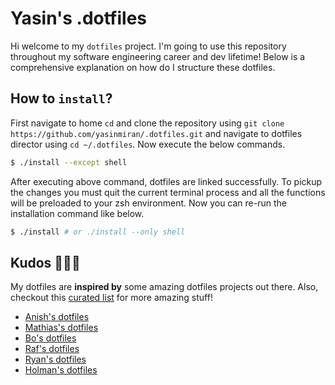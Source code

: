 # Yasin's .dotfiles

Hi welcome to my `dotfiles` project. I'm going to use this repository throughout my software engineering career and dev
lifetime! Below is a comprehensive explanation on how do I structure these dotfiles.

## How to `install`?

First navigate to home `cd` and clone the repository using `git clone https://github.com/yasinmiran/.dotfiles.git` and
navigate to dotfiles director using `cd ~/.dotfiles`. Now execute the below commands.

```bash
$ ./install --except shell
```

After executing above command, dotfiles are linked successfully. To pickup the changes you must quit the current
terminal process and all the functions will be preloaded to your zsh environment. Now you can re-run the installation
command like below.

```bash
$ ./install # or ./install --only shell
```

## Kudos 🧙🏻‍♂️

My dotfiles are **inspired by** some amazing dotfiles projects out there. Also, checkout this
[curated list](https://github.com/webpro/awesome-dotfiles) for more amazing stuff!

- [Anish's dotfiles](https://github.com/anishathalye/dotfiles)
- [Mathias's dotfiles](https://github.com/mathiasbynens/dotfiles)
- [Bo's dotfiles](https://github.com/janusboandersen/dotfiles)
- [Raf's dotfiles](https://github.com/rafaeleyng/dotfiles)
- [Ryan's dotfiles](https://github.com/ryanb/dotfiles)
- [Holman's dotfiles](https://github.com/holman/dotfiles)
